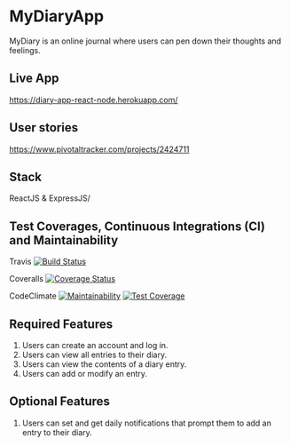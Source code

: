 # MyDiaryApp
MyDiary is an online journal where users can pen down their thoughts and feelings.

## Live App
https://diary-app-react-node.herokuapp.com/

## User stories
https://www.pivotaltracker.com/projects/2424711

## Stack
ReactJS & ExpressJS/

## Test Coverages, Continuous Integrations (CI) and Maintainability
Travis [![Build Status](https://travis-ci.com/okezieobi/MyDiaryApp.svg?branch=develop)](https://travis-ci.com/okezieobi/MyDiaryApp)

Coveralls [![Coverage Status](https://coveralls.io/repos/github/okezieobi/MyDiaryApp/badge.svg?branch=develop)](https://coveralls.io/github/okezieobi/MyDiaryApp?branch=develop)

CodeClimate [![Maintainability](https://api.codeclimate.com/v1/badges/ff5f4ac00cd46a97e8cf/maintainability)](https://codeclimate.com/github/okezieobi/MyDiaryApp/maintainability)
[![Test Coverage](https://api.codeclimate.com/v1/badges/ff5f4ac00cd46a97e8cf/test_coverage)](https://codeclimate.com/github/okezieobi/MyDiaryApp/test_coverage)


## Required Features
1. Users can create an account and log in.
2. Users can view all entries to their diary.
3. Users can view the contents of a diary entry.
4. Users can add or modify an entry.

## Optional Features
1. Users can set and get daily notifications that prompt them to add an entry to their diary.